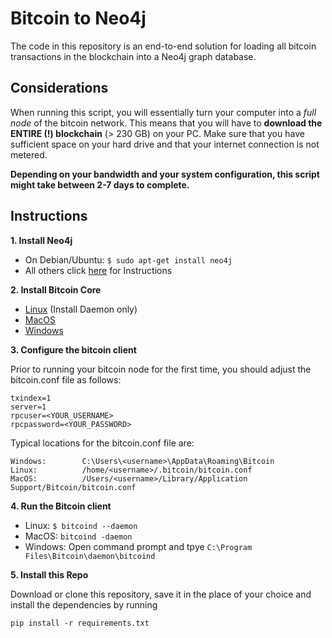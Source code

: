 # Bitcoin to Neo4j

The code in this repository is an end-to-end solution for loading all bitcoin transactions in the  blockchain into a 
Neo4j graph database. 

## Considerations
When running this script, you will essentially turn your computer into a _full node_ of the bitcoin network. This means
that you will have to **download the ENTIRE (!) blockchain** (> 230 GB) on your PC. Make sure that you have sufficient
space on your hard drive and that your internet connection is not metered. 

**Depending on your bandwidth and your system configuration, this script might take between 2-7 days to complete.**

## Instructions

**1. Install Neo4j**
  * On Debian/Ubuntu:  `$ sudo apt-get install neo4j`
  * All others click [here](https://neo4j.com/docs/operations-manual/current/installation/) for Instructions

**2. Install Bitcoin Core**
  * [Linux](https://bitcoin.org/en/full-node#linux-instructions) (Install Daemon only)
  * [MacOS](https://bitcoin.org/en/full-node#mac-os-x-instructions)
  * [Windows](https://bitcoin.org/en/full-node#windows-instructions)

**3. Configure the bitcoin client**

Prior to running your bitcoin node for the first time, you should adjust the bitcoin.conf file as follows:

```
txindex=1
server=1
rpcuser=<YOUR_USERNAME>
rpcpassword=<YOUR_PASSWORD>
```
Typical locations for the bitcoin.conf file are:
```
Windows:        C:\Users\<username>\AppData\Roaming\Bitcoin                                             
Linux:          /home/<username>/.bitcoin/bitcoin.conf                                                           
MacOS:          /Users/<username>/Library/Application Support/Bitcoin/bitcoin.conf
```
**4. Run the Bitcoin client**
  * Linux: `$ bitcoind --daemon`
  * MacOS: `bitcoind -daemon`
  * Windows: Open command prompt and tpye `C:\Program Files\Bitcoin\daemon\bitcoind`
 
**5. Install this Repo**

Download or clone this repository, save it in the place of your choice and install the dependencies by running

`pip install -r requirements.txt`

